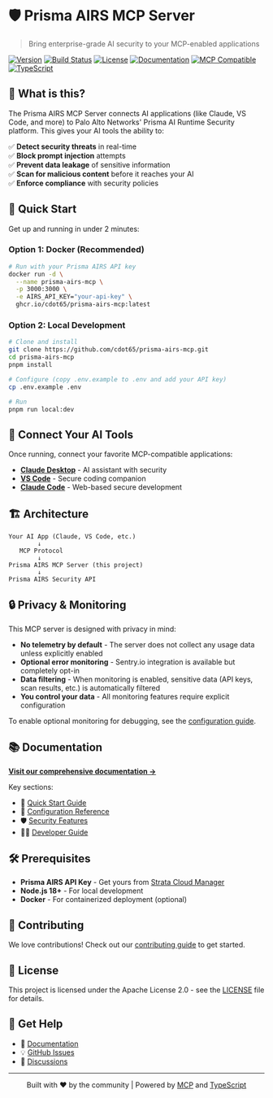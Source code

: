 # 🛡️ Prisma AIRS MCP Server

> Bring enterprise-grade AI security to your MCP-enabled applications

[![Version](https://img.shields.io/badge/version-1.0.1-blue)](https://github.com/cdot65/prisma-airs-mcp/releases)
[![Build Status](https://img.shields.io/github/actions/workflow/status/cdot65/prisma-airs-mcp/ci.yml?branch=main)](https://github.com/cdot65/prisma-airs-mcp/actions)
[![License](https://img.shields.io/badge/license-Apache%202.0-green)](https://github.com/cdot65/prisma-airs-mcp/blob/main/LICENSE)
[![Documentation](https://img.shields.io/badge/docs-cdot65.github.io-blue)](https://cdot65.github.io/prisma-airs-mcp/)
[![MCP Compatible](https://img.shields.io/badge/MCP-Compatible-green)](https://modelcontextprotocol.io)
[![TypeScript](https://img.shields.io/badge/TypeScript-Ready-blue)](https://www.typescriptlang.org/)

## 🚀 What is this?

The Prisma AIRS MCP Server connects AI applications (like Claude, VS Code, and more) to Palo Alto Networks' Prisma AI
Runtime Security platform. This gives your AI tools the ability to:

✅ **Detect security threats** in real-time  
✅ **Block prompt injection** attempts  
✅ **Prevent data leakage** of sensitive information  
✅ **Scan for malicious content** before it reaches your AI  
✅ **Enforce compliance** with security policies

## 🎯 Quick Start

Get up and running in under 2 minutes:

### Option 1: Docker (Recommended)

```bash
# Run with your Prisma AIRS API key
docker run -d \
  --name prisma-airs-mcp \
  -p 3000:3000 \
  -e AIRS_API_KEY="your-api-key" \
  ghcr.io/cdot65/prisma-airs-mcp:latest
```

### Option 2: Local Development

```bash
# Clone and install
git clone https://github.com/cdot65/prisma-airs-mcp.git
cd prisma-airs-mcp
pnpm install

# Configure (copy .env.example to .env and add your API key)
cp .env.example .env

# Run
pnpm run local:dev
```

## 🔌 Connect Your AI Tools

Once running, connect your favorite MCP-compatible applications:

- **[Claude Desktop](https://cdot65.github.io/prisma-airs-mcp/deployment/mcp/claude-desktop/)** - AI assistant with
  security
- **[VS Code](https://cdot65.github.io/prisma-airs-mcp/deployment/mcp/vscode/)** - Secure coding companion
- **[Claude Code](https://cdot65.github.io/prisma-airs-mcp/deployment/mcp/claude-code/)** - Web-based secure development

## 🏗️ Architecture

```
Your AI App (Claude, VS Code, etc.)
        ↓
   MCP Protocol
        ↓
Prisma AIRS MCP Server (this project)
        ↓
Prisma AIRS Security API
```

## 🔒 Privacy & Monitoring

This MCP server is designed with privacy in mind:

- **No telemetry by default** - The server does not collect any usage data unless explicitly enabled
- **Optional error monitoring** - Sentry.io integration is available but completely opt-in
- **Data filtering** - When monitoring is enabled, sensitive data (API keys, scan results, etc.) is automatically filtered
- **You control your data** - All monitoring features require explicit configuration

To enable optional monitoring for debugging, see the [configuration guide](https://cdot65.github.io/prisma-airs-mcp/deployment/configuration/#optional-monitoring-sentry).

## 📚 Documentation

**[Visit our comprehensive documentation →](https://cdot65.github.io/prisma-airs-mcp/)**

Key sections:

- 🚀 [Quick Start Guide](https://cdot65.github.io/prisma-airs-mcp/deployment/quickstart/)
- 🔧 [Configuration Reference](https://cdot65.github.io/prisma-airs-mcp/deployment/configuration/)
- 🛡️ [Security Features](https://cdot65.github.io/prisma-airs-mcp/prisma-airs/)
- 👩‍💻 [Developer Guide](https://cdot65.github.io/prisma-airs-mcp/developers/)

## 🛠️ Prerequisites

- **Prisma AIRS API Key** - Get yours from [Strata Cloud Manager](https://stratacloudmanager.paloaltonetworks.com)
- **Node.js 18+** - For local development
- **Docker** - For containerized deployment (optional)

## 🤝 Contributing

We love contributions! Check out our [contributing guide](CONTRIBUTING.md) to get started.

## 📝 License

This project is licensed under the Apache License 2.0 - see the [LICENSE](LICENSE) file for details.

## 💬 Get Help

- 📖 [Documentation](https://cdot65.github.io/prisma-airs-mcp/)
- 💡 [GitHub Issues](https://github.com/cdot65/prisma-airs-mcp/issues)
- 💬 [Discussions](https://github.com/cdot65/prisma-airs-mcp/discussions)

---

<p align="center">
  Built with ❤️ by the community | Powered by <a href="https://modelcontextprotocol.io">MCP</a> and <a href="https://www.typescriptlang.org/">TypeScript</a>
</p>
